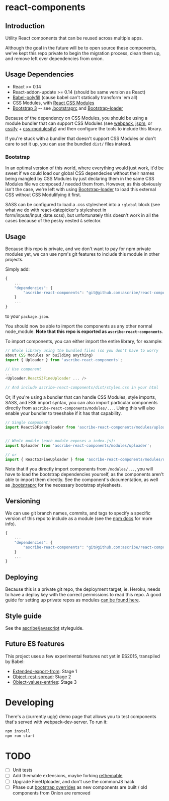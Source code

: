 react-components
================

Introduction
------------

Utility React components that can be reused across multiple apps.

Although the goal in the future will be to open source these components,
we've kept this repo private to begin the migration process, clean them up,
and remove left over dependencies from onion.

Usage Dependencies
------------------

* React >= 0.14
* React-addon-update >= 0.14 (should be same version as React)
* [Babel-polyfill](https://babeljs.io/docs/usage/polyfill/) (cause babel can't statically transform 'em all)
* CSS Modules, with [React CSS Modules](https://github.com/gajus/react-css-modules)
* [Bootstrap 3](http://getbootstrap.com/) -- see [.bootstraprc](./.bootstraprc)
  and [Bootstrap-loader](https://github.com/shakacode/bootstrap-loader)

Because of the dependency on CSS Modules, you should be using a module
bundler that can support CSS Modules (see [webpack](https://github.com/webpack/webpack),
[jspm](http://jspm.io/), or [cssify](https://github.com/davidguttman/cssify) +
[css-modulesify](https://github.com/css-modules/css-modulesify)) and
then configure the tools to include this library.

If you're stuck with a bundler that doesn't support CSS Modules or don't
care to set it up, you can use the bundled `dist/` files instead.

### Bootstrap

In an optimal version of this world, where everything would just
work, it'd be sweet if we could load our global CSS dependecies without
their names being mangled by CSS Modules by just declaring them in the
same CSS Modules file we composed / needed them from. However, as this
obviously isn't the case, we're left with using
[Bootstrap-loader](https://github.com/shakacode/bootstrap-loader) to
load this external CSS without CSS Modulifying it first.

SASS can be configured to load a .css stylesheet into a `:global` block
(see what we do with react-datepicker's stylesheet in form/inputs/input_date.scss),
but unfortunately this doesn't work in all the cases because of the
pesky nested `&` selector.

Usage
-----

Because this repo is private, and we don't want to pay for npm private
modules yet, we can use npm's git features to include this module in
other projects.

Simply add:

```javascript
{
    ...
    "dependencies": {
        "ascribe-react-components": "git@github.com:ascribe/react-components.git"
    }
    ...
}
```

to your `package.json`.

You should now be able to import the components as any other normal
node_module. **Note that this repo is exported as
`ascribe-react-components`**.

To import components, you can either import the entire library, for example:

```javascript
// Whole library using the bundled files (so you don't have to worry
about CSS Modules or building anything)
import { Uploader } from 'ascribe-react-components';

// Use component
...
<Uploader.ReactS3FineUploader ... />

// And include ascribe-react-components/dist/styles.css in your html
```

Or, if you're using a bundler that can handle CSS Modules, style imports, SASS,
and ES6 import syntax, you can also import particular components directly from
`ascribe-react-components/modules/...`. Using this will also enable your bundler
to treeshake if it has that capability.

```javascript
// Single component:
import ReactS3FineUploader from 'ascribe-react-components/modules/uploader/react_s3_fine_uploader';


// Whole module (each module exposes a index.js):
import Uploader from 'ascribe-react-components/modules/uploader';

// or
import { ReactS3FineUploader } from 'ascribe-react-components/modules/uploader';
```

Note that if you directly import components from `/modules/...`, you will have to
load the bootstrap dependencies yourself, as the components aren't able to import
them directly. See the component's documentation, as well as
[.bootstraprc](/.bootstraprc) for the necessary bootstrap stylesheets.

Versioning
----------

We can use git branch names, commits, and tags to specify a specific
version of this repo to include as a module (see the [npm docs](https://docs.npmjs.com/files/package.json#git-urls-as-dependencies)
for more info).

```javascript
{
    ...
    "dependencies": {
        "ascribe-react-components": "git@github.com:ascribe/react-components.git#v0.0.1"
    }
    ...
}
```

Deploying
---------

Because this is a private git repo, the deployment target, ie. Heroku,
needs to have a deploy key with the correct permissions to read this
repo. A good guide for setting up private repos as modules [can be
found here](http://fiznool.com/blog/2015/05/20/an-alternative-to-npm-private-modules/).


Style guide
-----------

See the [ascribe/javascript](https://github.com/ascribe/javascript) styleguide.

Future ES features
------------------

This project uses a few experimental features not yet in ES2015,
transpiled by Babel:
  * [Extended-export-from](https://github.com/leebyron/ecmascript-more-export-from): Stage 1
  * [Object-rest-spread](https://github.com/sebmarkbage/ecmascript-rest-spread): Stage 2
  * [Object-values-entries](https://github.com/tc39/proposal-object-values-entries): Stage 3


Developing
==========

There's a (currently ugly) demo page that allows you to test components
that's served with webpack-dev-server. To run it:

```bash
npm install
npm run start
```


TODO
====
* [ ] Unit tests
* [ ] Add themable extensions, maybe forking [rethemable](https://github.com/andreypopp/rethemeable)
* [ ] Upgrade FineUploader, and don't use the commonJS hack
* [ ] Phase out [bootstrap overrides](./modules/styles/_bootstrap_defaults.scss)
      as new components are built / old components from Onion are removed
